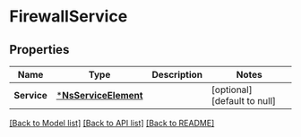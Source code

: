 # FirewallService

## Properties
Name | Type | Description | Notes
------------ | ------------- | ------------- | -------------
**Service** | [***NsServiceElement**](NSServiceElement.md) |  | [optional] [default to null]

[[Back to Model list]](../README.md#documentation-for-models) [[Back to API list]](../README.md#documentation-for-api-endpoints) [[Back to README]](../README.md)

